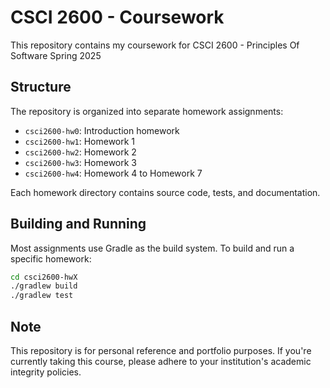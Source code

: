 # CSCI 2600 - Coursework

This repository contains my coursework for CSCI 2600 - Principles Of Software Spring 2025

## Structure

The repository is organized into separate homework assignments:

- `csci2600-hw0`: Introduction homework
- `csci2600-hw1`: Homework 1 
- `csci2600-hw2`: Homework 2
- `csci2600-hw3`: Homework 3
- `csci2600-hw4`: Homework 4 to Homework 7

Each homework directory contains source code, tests, and documentation.

## Building and Running

Most assignments use Gradle as the build system. To build and run a specific homework:

```bash
cd csci2600-hwX
./gradlew build
./gradlew test
```

## Note

This repository is for personal reference and portfolio purposes. If you're currently taking this course, please adhere to your institution's academic integrity policies. 
